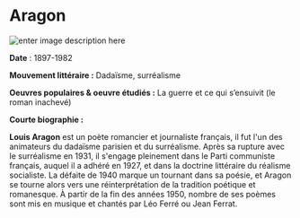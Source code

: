 ---
---
# Aragon 

![enter image description here](https://upload.wikimedia.org/wikipedia/commons/2/28/Portrait_Aragon.jpg)
 
**Date** : 1897-1982
 
**Mouvement littéraire :**  Dadaïsme, surréalisme
 
**Oeuvres populaires & oeuvre étudiés :**  La guerre et ce qui s’ensuivit (le roman inachevé)
 
**Courte biographie :**
 
**Louis Aragon** est un poète romancier et journaliste français, il fut l'un des animateurs du dadaïsme parisien et du surréalisme. Après sa rupture avec le surréalisme en 1931, il s'engage pleinement dans le Parti communiste français, auquel il a adhéré en 1927, et dans la doctrine littéraire du réalisme socialiste. La défaite de 1940 marque un tournant dans sa poésie, et Aragon se tourne alors vers une réinterprétation de la tradition poétique et romanesque.
 À partir de la fin des années 1950, nombre de ses poèmes sont mis en musique et chantés par Léo Ferré ou Jean Ferrat.
